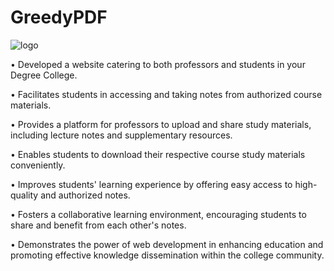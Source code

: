 # GreedyPDF

![logo](https://github.com/Jai-Doshi/greedypdf/assets/62877713/f19732fc-cd31-4530-8dbd-7fb644db8ed9)

•	Developed a website catering to both professors and students in your Degree College.

•	Facilitates students in accessing and taking notes from authorized course materials.

•	Provides a platform for professors to upload and share study materials, including lecture notes and supplementary resources.

•	Enables students to download their respective course study materials conveniently.

•	Improves students' learning experience by offering easy access to high-quality and authorized notes.

•	Fosters a collaborative learning environment, encouraging students to share and benefit from each other's notes.

•	Demonstrates the power of web development in enhancing education and promoting effective knowledge dissemination within the college community.
